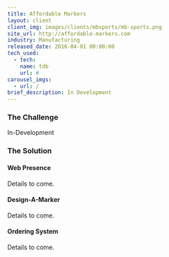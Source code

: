```yaml
---
title: Affordable Markers
layout: client
client_img: images/clients/mbsports/mb-sports.png
site_url: http://affordable-markers.com
industry: Manufacturing
released_date: 2016-04-01 00:00:00
tech_used:
  - tech:
    name: tdb
    url: #
carousel_imgs:
  - url: /
brief_description: In Development
---
```

### The Challenge

In-Development

### The Solution

#### Web Presence

Details to come.

#### Design-A-Marker

Details to come.

#### Ordering System

Details to come.
